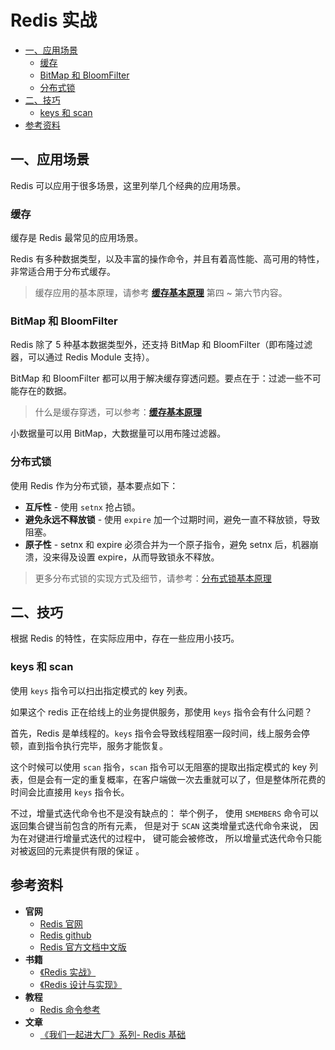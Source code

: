 # Redis 实战

<!-- TOC depthFrom:2 depthTo:3 -->

- [一、应用场景](#一应用场景)
  - [缓存](#缓存)
  - [BitMap 和 BloomFilter](#bitmap-和-bloomfilter)
  - [分布式锁](#分布式锁)
- [二、技巧](#二技巧)
  - [keys 和 scan](#keys-和-scan)
- [参考资料](#参考资料)

<!-- /TOC -->

## 一、应用场景

Redis 可以应用于很多场景，这里列举几个经典的应用场景。

### 缓存

缓存是 Redis 最常见的应用场景。

Redis 有多种数据类型，以及丰富的操作命令，并且有着高性能、高可用的特性，非常适合用于分布式缓存。

> 缓存应用的基本原理，请参考 [**缓存基本原理**](https://github.com/dunwu/blog/blob/master/source/_posts/theory/cache.md) 第四 ~ 第六节内容。

### BitMap 和 BloomFilter

Redis 除了 5 种基本数据类型外，还支持 BitMap 和 BloomFilter（即布隆过滤器，可以通过 Redis Module 支持）。

BitMap 和 BloomFilter 都可以用于解决缓存穿透问题。要点在于：过滤一些不可能存在的数据。

> 什么是缓存穿透，可以参考：[**缓存基本原理**](https://github.com/dunwu/blog/blob/master/source/_posts/theory/cache.md)

小数据量可以用 BitMap，大数据量可以用布隆过滤器。

### 分布式锁

使用 Redis 作为分布式锁，基本要点如下：

- **互斥性** - 使用 `setnx` 抢占锁。
- **避免永远不释放锁** - 使用 `expire` 加一个过期时间，避免一直不释放锁，导致阻塞。
- **原子性** - setnx 和 expire 必须合并为一个原子指令，避免 setnx 后，机器崩溃，没来得及设置 expire，从而导致锁永不释放。

> 更多分布式锁的实现方式及细节，请参考：[分布式锁基本原理](https://github.com/dunwu/blog/blob/master/source/_posts/theory/distributed-lock-theory.md)

## 二、技巧

根据 Redis 的特性，在实际应用中，存在一些应用小技巧。

### keys 和 scan

使用 `keys` 指令可以扫出指定模式的 key 列表。

如果这个 redis 正在给线上的业务提供服务，那使用 `keys` 指令会有什么问题？

首先，Redis 是单线程的。`keys` 指令会导致线程阻塞一段时间，线上服务会停顿，直到指令执行完毕，服务才能恢复。

这个时候可以使用 `scan` 指令，`scan` 指令可以无阻塞的提取出指定模式的 key 列表，但是会有一定的重复概率，在客户端做一次去重就可以了，但是整体所花费的时间会比直接用 `keys` 指令长。

不过，增量式迭代命令也不是没有缺点的： 举个例子， 使用 `SMEMBERS` 命令可以返回集合键当前包含的所有元素， 但是对于 `SCAN` 这类增量式迭代命令来说， 因为在对键进行增量式迭代的过程中， 键可能会被修改， 所以增量式迭代命令只能对被返回的元素提供有限的保证 。

## 参考资料

- **官网**
  - [Redis 官网](https://redis.io/)
  - [Redis github](https://github.com/antirez/redis)
  - [Redis 官方文档中文版](http://redis.cn/)
- **书籍**
  - [《Redis 实战》](https://item.jd.com/11791607.html)
  - [《Redis 设计与实现》](https://item.jd.com/11486101.html)
- **教程**
  - [Redis 命令参考](http://redisdoc.com/)
- **文章**
  - [《我们一起进大厂》系列- Redis 基础](https://juejin.im/post/5db66ed9e51d452a2f15d833)
